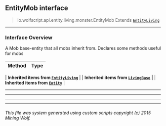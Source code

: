## EntityMob __interface__

>io.wolfscript.api.entity.living.monster.EntityMob
>Extends [`EntityLiving`](..\EntityLiving.md)

---

### Interface Overview

A Mob base-entity that all mobs inherit from. Declares some methods useful for mobs

Method | Type   
--- | :--- 
 |
__Inherited items from [`EntityLiving`](..\EntityLiving.md)__ |
 |
__Inherited items from [`LivingBase`](..\LivingBase.md)__ |
 |
__Inherited items from [`Entity`](..\..\Entity.md)__ |









---



---


---


---


###### This file was system generated using custom scripts copyright (c) 2015 Mining Wolf.
	

